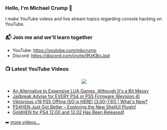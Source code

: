 ### Hello, I'm Michael Crump 👋

I make YouTube videos and live stream topics regarding console hacking on YouTube. 

### 📬 Join me and we'll learn together

- YouTube: https://youtube.com/mbcrump
- Discord: https://discord.com/invite/9fzK8jcJpd

### 📺 Latest YouTube Videos

<div align="center">

[<img src="https://img.shields.io/badge/-Subscribe-red?style=for-the-badge&logo=youtube&logoColor=white"/>](https://www.youtube.com/c/mbcrump?sub_confirmation=1)

</div>

<!-- YOUTUBE:START -->
- [An Alternative to Expensive LUA Games, Although It&#39;s a Bit Messy](https://www.youtube.com/watch?v=htOOXCc_s8U)
- [Jailbreak Advise for EVERY PS4 or PS5 Firmware &lpar;Revision 4&rpar;](https://www.youtube.com/watch?v=Me-SVPpNdlU)
- [Viktorious v19 PS5 Offline ISO is HERE! &lpar;3.00–7.61&rpar; | What&#39;s New?](https://www.youtube.com/watch?v=bmr3Ybz8olU)
- [PS4HEN Just Got Better – Exploring the New ShellUI Plugin!](https://www.youtube.com/watch?v=z74d65fa7J4)
- [GoldHEN for PS4 12.00 and 12.02 Has Been Released!](https://www.youtube.com/watch?v=8zHdaPGZot8)
<!-- YOUTUBE:END -->

➡️ [more videos...](https://youtube.com/mbcrump)

